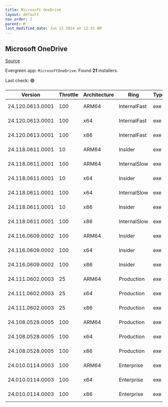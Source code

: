```yaml
---
title: Microsoft OneDrive
layout: default
nav_order: 2
parent: M
last_modified_date: Jun 15 2024 at 12:31 AM
---
```


## Microsoft OneDrive

[Source](https://onedrive.live.com/)

Evergreen app: `MicrosoftOneDrive`. Found **21** installers.

Last check: 🟢

| Version          | Throttle | Architecture | Ring         | Type | Sha256                                                           | URI                                                                                                                                                                  |
| ---------------- | -------- | ------------ | ------------ | ---- | ---------------------------------------------------------------- | -------------------------------------------------------------------------------------------------------------------------------------------------------------------- |
| 24.120.0613.0001 | 100      | ARM64        | InternalFast | exe  | 97de4eacd54a489b69e4516701f952cde68ca10b58389f6b0e1bfb724598558f | [https://oneclient.sfx.ms/Win/Installers/24.120.0613.0001/arm64/OneDriveSetup.exe](https://oneclient.sfx.ms/Win/Installers/24.120.0613.0001/arm64/OneDriveSetup.exe) |
| 24.120.0613.0001 | 100      | x64          | InternalFast | exe  | 2ba2abf5940fadb6d6e3c5ce6cff40bf4c47def4a06925a46e37523f2f64256f | [https://oneclient.sfx.ms/Win/Installers/24.120.0613.0001/amd64/OneDriveSetup.exe](https://oneclient.sfx.ms/Win/Installers/24.120.0613.0001/amd64/OneDriveSetup.exe) |
| 24.120.0613.0001 | 100      | x86          | InternalFast | exe  | 4721f7e082aa1e729e0dc8ed10350678ffd346d20f298d5d38e3847c2cbde619 | [https://oneclient.sfx.ms/Win/Installers/24.120.0613.0001/OneDriveSetup.exe](https://oneclient.sfx.ms/Win/Installers/24.120.0613.0001/OneDriveSetup.exe)             |
| 24.118.0611.0001 | 10       | ARM64        | Insider      | exe  | 966b7c078b6707525636d9e50544c9e5c1ef84a85360341fffc6c0a511642e5b | [https://oneclient.sfx.ms/Win/Installers/24.118.0611.0001/arm64/OneDriveSetup.exe](https://oneclient.sfx.ms/Win/Installers/24.118.0611.0001/arm64/OneDriveSetup.exe) |
| 24.118.0611.0001 | 100      | ARM64        | InternalSlow | exe  | 966b7c078b6707525636d9e50544c9e5c1ef84a85360341fffc6c0a511642e5b | [https://oneclient.sfx.ms/Win/Installers/24.118.0611.0001/arm64/OneDriveSetup.exe](https://oneclient.sfx.ms/Win/Installers/24.118.0611.0001/arm64/OneDriveSetup.exe) |
| 24.118.0611.0001 | 10       | x64          | Insider      | exe  | f6983b56922c06c27254e54078e0c3a408a43d779588a93533a0f647ccc0b7c0 | [https://oneclient.sfx.ms/Win/Installers/24.118.0611.0001/amd64/OneDriveSetup.exe](https://oneclient.sfx.ms/Win/Installers/24.118.0611.0001/amd64/OneDriveSetup.exe) |
| 24.118.0611.0001 | 100      | x64          | InternalSlow | exe  | f6983b56922c06c27254e54078e0c3a408a43d779588a93533a0f647ccc0b7c0 | [https://oneclient.sfx.ms/Win/Installers/24.118.0611.0001/amd64/OneDriveSetup.exe](https://oneclient.sfx.ms/Win/Installers/24.118.0611.0001/amd64/OneDriveSetup.exe) |
| 24.118.0611.0001 | 10       | x86          | Insider      | exe  | 78edffa7b87153505b9efc24928c66c819ade22e4adc6c447035960ccad4f029 | [https://oneclient.sfx.ms/Win/Installers/24.118.0611.0001/OneDriveSetup.exe](https://oneclient.sfx.ms/Win/Installers/24.118.0611.0001/OneDriveSetup.exe)             |
| 24.118.0611.0001 | 100      | x86          | InternalSlow | exe  | 78edffa7b87153505b9efc24928c66c819ade22e4adc6c447035960ccad4f029 | [https://oneclient.sfx.ms/Win/Installers/24.118.0611.0001/OneDriveSetup.exe](https://oneclient.sfx.ms/Win/Installers/24.118.0611.0001/OneDriveSetup.exe)             |
| 24.116.0609.0002 | 100      | ARM64        | Insider      | exe  | 60041671988a631ed28a4a237d320666933d3800da1a1ba5351c7b07ef830f10 | [https://oneclient.sfx.ms/Win/Installers/24.116.0609.0002/arm64/OneDriveSetup.exe](https://oneclient.sfx.ms/Win/Installers/24.116.0609.0002/arm64/OneDriveSetup.exe) |
| 24.116.0609.0002 | 100      | x64          | Insider      | exe  | 02328d05d9fb750f4f43f2aa54bf88c9de30ddda307cd6911861c217f6672027 | [https://oneclient.sfx.ms/Win/Installers/24.116.0609.0002/amd64/OneDriveSetup.exe](https://oneclient.sfx.ms/Win/Installers/24.116.0609.0002/amd64/OneDriveSetup.exe) |
| 24.116.0609.0002 | 100      | x86          | Insider      | exe  | 9b446896afed6ed8a37ad53bef14cb303ac7d4a175bb6a8752bdb9040fbec20d | [https://oneclient.sfx.ms/Win/Installers/24.116.0609.0002/OneDriveSetup.exe](https://oneclient.sfx.ms/Win/Installers/24.116.0609.0002/OneDriveSetup.exe)             |
| 24.111.0602.0003 | 25       | ARM64        | Production   | exe  | afccb35b764f01ed0ee012c033da09f99fede6b868b0b6c55b95111f083467e1 | [https://oneclient.sfx.ms/Win/Installers/24.111.0602.0003/arm64/OneDriveSetup.exe](https://oneclient.sfx.ms/Win/Installers/24.111.0602.0003/arm64/OneDriveSetup.exe) |
| 24.111.0602.0003 | 25       | x64          | Production   | exe  | bd27b0d07b813e59f909f2bd77c2c794834e8d926c111f6dfbc0bf46d37adeac | [https://oneclient.sfx.ms/Win/Installers/24.111.0602.0003/amd64/OneDriveSetup.exe](https://oneclient.sfx.ms/Win/Installers/24.111.0602.0003/amd64/OneDriveSetup.exe) |
| 24.111.0602.0003 | 25       | x86          | Production   | exe  | 80cd3294bcd2822d4f23eb52d0d47ba2ab4495db320f8511c78e2c89b47d405f | [https://oneclient.sfx.ms/Win/Installers/24.111.0602.0003/OneDriveSetup.exe](https://oneclient.sfx.ms/Win/Installers/24.111.0602.0003/OneDriveSetup.exe)             |
| 24.108.0528.0005 | 100      | ARM64        | Production   | exe  | 192818421d353995e5c096a285f8d6f3098b3460b37d791e2f43008a4ecf362f | [https://oneclient.sfx.ms/Win/Installers/24.108.0528.0005/arm64/OneDriveSetup.exe](https://oneclient.sfx.ms/Win/Installers/24.108.0528.0005/arm64/OneDriveSetup.exe) |
| 24.108.0528.0005 | 100      | x64          | Production   | exe  | 1cfd0a7833c4e0715ed2e270dc45c0fa0ad77c31f03b219191f4ab12d120b055 | [https://oneclient.sfx.ms/Win/Installers/24.108.0528.0005/amd64/OneDriveSetup.exe](https://oneclient.sfx.ms/Win/Installers/24.108.0528.0005/amd64/OneDriveSetup.exe) |
| 24.108.0528.0005 | 100      | x86          | Production   | exe  | 48d06c4934abb70405e89873a382c89a9c44c46fa3503531fa4236f170680d47 | [https://oneclient.sfx.ms/Win/Installers/24.108.0528.0005/OneDriveSetup.exe](https://oneclient.sfx.ms/Win/Installers/24.108.0528.0005/OneDriveSetup.exe)             |
| 24.010.0114.0003 | 100      | ARM64        | Enterprise   | exe  | 4959404b563a9813bd2e6ee361aad266135165676003db76dc173671f12cc390 | [https://oneclient.sfx.ms/Win/Installers/24.010.0114.0003/arm64/OneDriveSetup.exe](https://oneclient.sfx.ms/Win/Installers/24.010.0114.0003/arm64/OneDriveSetup.exe) |
| 24.010.0114.0003 | 100      | x64          | Enterprise   | exe  | 6d02a25e10f441976e856d9672c174a5c2e3f9966eca2934f2f701c00d2bfbf6 | [https://oneclient.sfx.ms/Win/Installers/24.010.0114.0003/amd64/OneDriveSetup.exe](https://oneclient.sfx.ms/Win/Installers/24.010.0114.0003/amd64/OneDriveSetup.exe) |
| 24.010.0114.0003 | 100      | x86          | Enterprise   | exe  | 18c63fb18ead14f73d690567c7854375214cf9e34fae721f78fe4fc86f64d4cf | [https://oneclient.sfx.ms/Win/Installers/24.010.0114.0003/OneDriveSetup.exe](https://oneclient.sfx.ms/Win/Installers/24.010.0114.0003/OneDriveSetup.exe)             |

